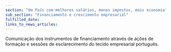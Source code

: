 ```yaml
---
section: "Um País com melhores salários, menos impostos, mais economia"
sub_section: "Financiamento e crescimento empresarial"
fulfilled_date:
links_to_news_articles:
---
```


Comunicação dos instrumentos de financiamento através de ações de formação e sessões de esclarecimento do tecido empresarial português.